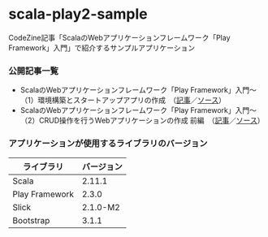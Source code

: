 scala-play2-sample
==================

CodeZine記事「ScalaのWebアプリケーションフレームワーク「Play Framework」入門」で紹介するサンプルアプリケーション

### 公開記事一覧
* ScalaのWebアプリケーションフレームワーク「Play Framework」入門～（1）環境構築とスタートアップアプリの作成　（[記事](http://codezine.jp/article/detail/7580)／[ソース](https://github.com/tech-sketch/CodeZine-Scala-Play2-sample/tree/1.0)）
* ScalaのWebアプリケーションフレームワーク「Play Framework」入門～（2）CRUD操作を行うWebアプリケーションの作成 前編　（[記事](http://codezine.jp/article/detail/7816)／[ソース](https://github.com/tech-sketch/CodeZine-Scala-Play2-sample/tree/2.0)）

### アプリケーションが使用するライブラリのバージョン
|ライブラリ　　|バージョン|
|--------------|----------|
|Scala         |2.11.1    |
|Play Framework|2.3.0     |
|Slick         |2.1.0-M2  |
|Bootstrap     |3.1.1     |
